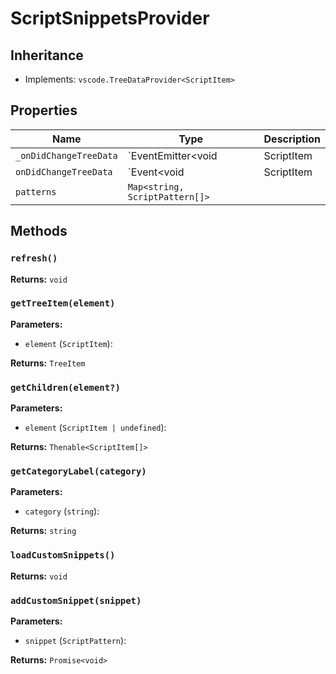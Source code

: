 # ScriptSnippetsProvider

## Inheritance

- Implements: `vscode.TreeDataProvider<ScriptItem>`

## Properties

| Name | Type | Description |
|------|------|-------------|
| `_onDidChangeTreeData` | `EventEmitter<void | ScriptItem | null | undefined>` |  |
| `onDidChangeTreeData` | `Event<void | ScriptItem | null | undefined>` |  |
| `patterns` | `Map<string, ScriptPattern[]>` |  |

## Methods

### `refresh()`

**Returns:** `void`

### `getTreeItem(element)`

**Parameters:**

- `element` (`ScriptItem`): 

**Returns:** `TreeItem`

### `getChildren(element?)`

**Parameters:**

- `element` (`ScriptItem | undefined`): 

**Returns:** `Thenable<ScriptItem[]>`

### `getCategoryLabel(category)`

**Parameters:**

- `category` (`string`): 

**Returns:** `string`

### `loadCustomSnippets()`

**Returns:** `void`

### `addCustomSnippet(snippet)`

**Parameters:**

- `snippet` (`ScriptPattern`): 

**Returns:** `Promise<void>`

